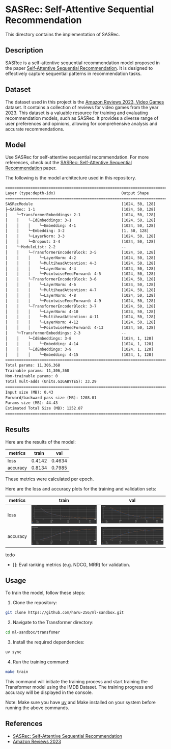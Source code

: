 # SASRec: Self-Attentive Sequential Recommendation

This directory contains the implementation of SASRec.

## Description

SASRec is a self-attentive sequential recommendation model proposed in the paper [Self-Attentive Sequential Recommendation](https://arxiv.org/abs/1808.09781). It is designed to effectively capture sequential patterns in recommendation tasks.

## Dataset

The dataset used in this project is the [Amazon Reviews 2023, Video Games](https://amazon-reviews-2023.github.io/) dataset. It contains a collection of reviews for video games from the year 2023. This dataset is a valuable resource for training and evaluating recommendation models, such as SASRec. It provides a diverse range of user preferences and opinions, allowing for comprehensive analysis and accurate recommendations.

## Model

Use SASRec for self-attentive sequential recommendation. For more references, check out the [SASRec: Self-Attentive Sequential Recommendation](https://arxiv.org/abs/1808.09781) paper.

The following is the model architecture used in this repository.

```txt
====================================================================================================
Layer (type:depth-idx)                             Output Shape              Param #
====================================================================================================
SASRecModule                                       [1024, 50, 128]           --
├─SASRec: 1-1                                      [1024, 50, 128]           --
│    └─TransformerEmbeddings: 2-1                  [1024, 50, 128]           --
│    │    └─IdEmbeddings: 3-1                      [1024, 50, 128]           --
│    │    │    └─Embedding: 4-1                    [1024, 50, 128]           10,704,896
│    │    └─Embedding: 3-2                         [1, 50, 128]              6,400
│    │    └─LayerNorm: 3-3                         [1024, 50, 128]           256
│    │    └─Dropout: 3-4                           [1024, 50, 128]           --
│    └─ModuleList: 2-2                             --                        --
│    │    └─TransformerEncoderBlock: 3-5           [1024, 50, 128]           --
│    │    │    └─LayerNorm: 4-2                    [1024, 50, 128]           256
│    │    │    └─MultiheadAttention: 4-3           [1024, 50, 128]           66,048
│    │    │    └─LayerNorm: 4-4                    [1024, 50, 128]           256
│    │    │    └─PointwiseFeedForward: 4-5         [1024, 50, 128]           131,712
│    │    └─TransformerEncoderBlock: 3-6           [1024, 50, 128]           --
│    │    │    └─LayerNorm: 4-6                    [1024, 50, 128]           256
│    │    │    └─MultiheadAttention: 4-7           [1024, 50, 128]           66,048
│    │    │    └─LayerNorm: 4-8                    [1024, 50, 128]           256
│    │    │    └─PointwiseFeedForward: 4-9         [1024, 50, 128]           131,712
│    │    └─TransformerEncoderBlock: 3-7           [1024, 50, 128]           --
│    │    │    └─LayerNorm: 4-10                   [1024, 50, 128]           256
│    │    │    └─MultiheadAttention: 4-11          [1024, 50, 128]           66,048
│    │    │    └─LayerNorm: 4-12                   [1024, 50, 128]           256
│    │    │    └─PointwiseFeedForward: 4-13        [1024, 50, 128]           131,712
│    └─TransformerEmbeddings: 2-3                  --                        (recursive)
│    │    └─IdEmbeddings: 3-8                      [1024, 1, 128]            (recursive)
│    │    │    └─Embedding: 4-14                   [1024, 1, 128]            (recursive)
│    │    └─IdEmbeddings: 3-9                      [1024, 1, 128]            (recursive)
│    │    │    └─Embedding: 4-15                   [1024, 1, 128]            (recursive)
====================================================================================================
Total params: 11,306,368
Trainable params: 11,306,368
Non-trainable params: 0
Total mult-adds (Units.GIGABYTES): 33.29
====================================================================================================
Input size (MB): 0.43
Forward/backward pass size (MB): 1208.01
Params size (MB): 44.43
Estimated Total Size (MB): 1252.87
====================================================================================================
```

## Results

Here are the results of the model:

| metrics | train  | val |
| ------------- | ------------- | ------------- |
| loss | 0.4142 | 0.4634 |
| accuracy | 0.8134 | 0.7985 |

These metrics were calculated per epoch.

Here are the loss and accuracy plots for the training and validation sets:

| metrics | train  | val |
| ------------- | ------------- | ------------- |
| loss | ![train_loss](./img/train_loss.png) | ![val_loss](./img/val_loss.png) |
| accuracy | ![train_accuracy](./img/train_accuracy.png) | ![val_accuracy](./img/val_accuracy.png) |

todo

- []: Eval ranking metrics (e.g. NDCG, MRR) for validation.

## Usage

To train the model, follow these steps:

1. Clone the repository:

```sh
git clone https://github.com/haru-256/ml-sandbox.git
```

2. Navigate to the Transformer directory:

```sh
cd ml-sandbox/transfomer
```

3. Install the required dependencies:

```sh
uv sync
```

4. Run the training command:

```sh
make train
```

This command will initiate the training process and start training the Transformer model using the IMDB Dataset. The training progress and accuracy will be displayed in the console.

Note: Make sure you have [uv](https://github.com/astral-sh/uv) and Make installed on your system before running the above commands.

## References

- [SASRec: Self-Attentive Sequential Recommendation](https://arxiv.org/abs/1808.09781)
- [Amazon Reviews 2023](https://amazon-reviews-2023.github.io/)
